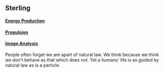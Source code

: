 ## Sterling 
#### [Energy Production](https://oliwhi.github.io/sterling/energyproduction)

#### [Propulsion](https://oliwhi.github.io/sterling/propulsion)

#### [Image Analysis](https://oliwhi.github.io/sterling/imageanalysis)

People often forget we are apart of natural law. We think because we think we don't behave as that which does not. Yet a humans' life is as guided by natural law as is a particle. 





